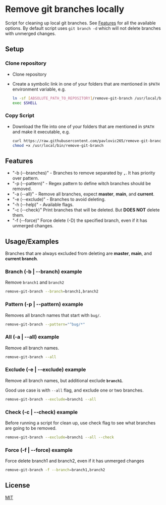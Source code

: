
# Remove git branches locally

Script for cleaning up local git branches. See [Features](#features) for all the available options.
By default script uses `git branch -d` which will not delete branches with unmerged changes.

## Setup
### Clone repository
  - Clone repository

  - Create a symbolic link in one of your folders that are mentioned in `$PATH` environment variable, e.g.  

    ````bash
    ln -sf [ABSOLUTE_PATH_TO_REPOSITORY]/remove-git-branch /usr/local/bin/remove-git-branch 
    exec $SHELL
    ````

###  Copy Script

- Download the file into one of your folders that are mentioned in `$PATH` and make it executable, e.g.

  ``````bash
  curl https://raw.githubusercontent.com/pavlovic265/remove-git-branch/main/remove-git-branch -o 
  chmod +x /usr/local/bin/remove-git-branch
  ``````


## Features

- "-b (--branches)" - Branches to remove separated by **`,`**. It has priority over pattern.
- "-p (--pattern)" - Regex pattern to define witch branches should be removed.
- "-a (--all)" - Remove all branches, expect **master**, **main**, and **current**.
- "-e (--exclude)" - Branches to avoid deleting.
- "-h (--help)" - Available flags.
- "-c (--check)" Print branches that will be deleted. But **DOES NOT** delete them.
- "-f (--force)" Force delete (-D) the specified branch, even if it has unmerged changes.

## Usage/Examples
Branches that are always excluded from deleting are  **master**, **main**, and **current branch**.

### Branch (-b | --branch) example
Remove `branch1` and `branch2`
```zsh
remove-git-branch --branch=branch1,branch2
```

### Pattern (-p | --pattern)  example
Removes all branch names that start with `bug/`.
```zsh
remove-git-branch --pattern="^bug/*"
```

### All (-a | --all) example
Remove all branch names.
```zsh
remove-git-branch --all
```

### Exclude (-e | --exclude) example
Remove all branch names, but additional exclude **`branch1`**.

Good use case is with `--all` flag, and exclude one or two branches.

```zsh
remove-git-branch --exclude=branch1 --all
```

### Check (-c | --check) example
Before running a script for clean up, use check flag to see what branches are going to be removed.


```zsh
remove-git-branch --exclude=branch1 --all --check
```
### Force (-f | --force) example
Force delete branch1 and branch2, even if it has unmerged changes


```zsh
remove-git-branch -f --branch=branch1,branch2
```

## License

[MIT](https://choosealicense.com/licenses/mit/)

  

